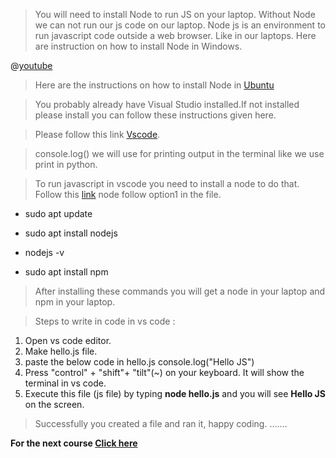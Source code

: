 > You will need to install Node to run JS on your laptop. Without Node we can not run our js code on our laptop. 
> Node js is an environment to run javascript code outside a web browser. Like in our laptops.
> Here are instruction on how to install Node in Windows. 

@[youtube](https://www.youtube.com/watch?v=gHuIKptS0Qg)

> Here are the instructions on how to install Node in [Ubuntu](https://www.geeksforgeeks.org/installation-of-node-js-on-linux/)

> You probably already have Visual Studio installed.If not installed please install you can follow these instructions given here.

> Please follow this link [Vscode](https://linuxize.com/post/how-to-install-visual-studio-code-on-ubuntu-20-04/).

> console.log() we will use for printing output in the terminal like we use print in python.

> To run javascript in vscode you need to install a node to do that. Follow this [link](https://www.digitalocean.com/community/tutorials/how-to-install-node-js-on-ubuntu-20-04) node follow option1 in the file.

- sudo apt update

- sudo apt install nodejs

- nodejs -v

- sudo apt install npm

> After installing these commands you will get a node in your laptop and npm in your laptop.

> Steps to write in code in vs code :

1. Open vs code editor.
2. Make hello.js file.
3. paste the below code in hello.js
        console.log("Hello JS")
4. Press "control" + "shift"+ "tilt"(~) on your keyboard. It will show the terminal in vs code.
5. Execute this file (js file) by typing **node hello.js** and you will see **Hello JS** on the screen.

> Successfully you created a file and ran it, happy coding. …….

**For the next course [Click here](https://www.merakilearn.org/course/136/exercise/3524)**
